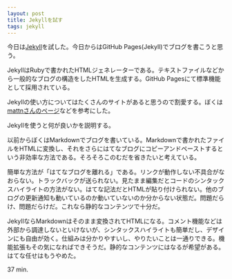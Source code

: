 ```yaml
---
layout: post
title: Jekyllを試す
tags: jekyll
---
```

今日は[Jekyll][jekyll]を試した。今日からはGitHub Pages(Jekyll)でブログを書こうと思う。

JekyllはRubyで書かれたHTMLジェネレーターである。テキストファイルなどから一般的なブログの構造をしたHTMLを生成する。GitHub Pagesにて標準機能として採用されている。

Jekyllの使い方についてはたくさんのサイトがあると思うので割愛する。ぼくは[mattnさんのページ](http://mattn.kaoriya.net/software/lang/ruby/20090409185248.htm)などを参考にした。

Jekyllを使うと何が良いかを説明する。

以前からぼくはMarkdownでブログを書いている。Markdownで書かれたファイルをHTMLに変換し、それをさらにはてなブログにコピーアンドペーストするという非効率な方法である。そろそろこのむだを省きたいと考えている。

簡単な方法が「はてなブログを離れる」である。リンクが動作しない不具合がなおらない。トラックバックが送られない。見たまま編集だとコードのシンタックスハイライトの方法がない。はてな記法だとHTMLが貼り付けられない。他のブログの更新通知も動いているのか動いていないのか分からない状態だ。問題だらけ、問題だらけだ。これなら静的なコンテンツで十分だ。

JekyllならMarkdownはそのまま変換されてHTMLになる。コメント機能などは外部から調達しないといけないが、シンタックスハイライトも簡単だし、デザインにも自由が効く。仕組みは分かりやすいし、やりたいことは一通りできる。機能拡張もその気になればできそうだ。静的なコンテンツにはなるが希望がある。はてな任せはもうやめた。

37 min.

[jekyll]: http://jekyllrb.com/
